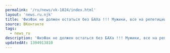 ```yaml
---
permalink: '/ru/news/vk-1024/index.html'
layout: 'news.ru.njk'
title: 'ФизФак не должен остаться без БАХа !!! Мужики, все на репетиции !!!…'
source: ВКонтакте
tags:
  - news_ru
description: 'ФизФак не должен остаться без БАХа !!! Мужики, все на репетиции !!!…'
updatedAt: 1394913810
---
```

